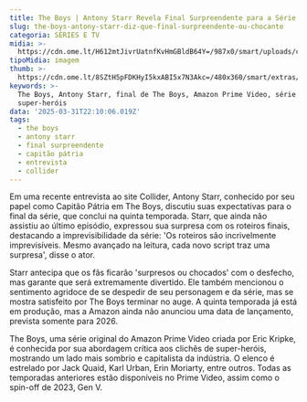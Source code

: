 ```yaml
---
title: The Boys | Antony Starr Revela Final Surpreendente para a Série
slug: the-boys-antony-starr-diz-que-final-surpreendente-ou-chocante
categoria: SÉRIES E TV
midia: >-
  https://cdn.ome.lt/H612mtJivrUatnfKvHmGBldB64Y=/987x0/smart/uploads/conteudo/fotos/Design_sem_nome_-_2025-03-31T184106.755.png
tipoMidia: imagem
thumb: >-
  https://cdn.ome.lt/8SZtH5pFDKHyI5kxABI5x7N3Akc=/480x360/smart/extras/conteudos/Design_sem_nome_-_2025-03-31T184106.755.png
keywords: >-
  The Boys, Antony Starr, final de The Boys, Amazon Prime Video, série de
  super-heróis
data: '2025-03-31T22:10:06.019Z'
tags:
  - the boys
  - antony starr
  - final surpreendente
  - capitão pátria
  - entrevista
  - collider
---
```


Em uma recente entrevista ao site Collider, Antony Starr, conhecido por seu papel como Capitão Pátria em The Boys, discutiu suas expectativas para o final da série, que conclui na quinta temporada. Starr, que ainda não assistiu ao último episódio, expressou sua surpresa com os roteiros finais, destacando a imprevisibilidade da série: 'Os roteiros são incrivelmente imprevisíveis. Mesmo avançado na leitura, cada novo script traz uma surpresa', disse o ator.

Starr antecipa que os fãs ficarão 'surpresos ou chocados' com o desfecho, mas garante que será extremamente divertido. Ele também mencionou o sentimento agridoce de se despedir de seu personagem e da série, mas se mostra satisfeito por The Boys terminar no auge. A quinta temporada já está em produção, mas a Amazon ainda não anunciou uma data de lançamento, prevista somente para 2026.

The Boys, uma série original do Amazon Prime Video criada por Eric Kripke, é conhecida por sua abordagem crítica aos clichês de super-heróis, mostrando um lado mais sombrio e capitalista da indústria. O elenco é estrelado por Jack Quaid, Karl Urban, Erin Moriarty, entre outros. Todas as temporadas anteriores estão disponíveis no Prime Video, assim como o spin-off de 2023, Gen V.

